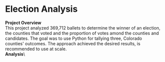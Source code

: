 # Election Analysis
**Project Overview**\
This project analyzed 369,712 ballets to determine the winner of an election, the counties that voted and the proportion of votes amond the counties and candidates. The goal was to use Python for tallying three, Colorado counties' outcomes. The approach achieved the desired results, is recommended to use at scale.\
**Analysis**\
